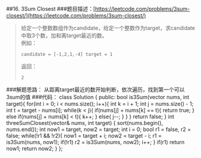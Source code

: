##16. 3Sum Closest
###题目描述：[https://leetcode.com/problems/3sum-closest/](https://leetcode.com/problems/3sum-closest/)
> 给定一个整数数组作为candidate，给定一个整数作为target，求candidate中取3个数，加和离target最近的数。    
> 例如：
> 
>     candidate = [-1,2,1,-4] target = 1
> 返回：
>      
>     2

###解题思路：
从距离target最近的数开始判断，依次遍历，找到第一个可以3sum的值
###代码：
	class Solution {
	public:
	    bool is3Sum(vector<int> nums, int target){
	        for(int i = 0; i < nums.size(); i++){
	            int k = i + 1;
	            int j = nums.size() - 1;
	            int t = target - nums[i];
	            while(k < j){
	                if(nums[j] + nums[k] == t){
	                    return true;
	                }
	                else if(nums[j] + nums[k] < t){
	                    k++;
	                }
	                else{
	                    j--;
	                }
	            }
	        }
	        return false;
	    }
	    int threeSumClosest(vector<int>& nums, int target) {
	        sort(nums.begin(), nums.end());
	        int now1 = target, now2 = target; 
	        int i = 0;
	        bool r1 = false, r2 = false;
	        while(!r1 && !r2){
	            now1 = target + i;
	            now2 = target - i;
	            r1 = is3Sum(nums, now1);
	            if(!r1)
	                r2 = is3Sum(nums, now2);
	            i++;
	        }
	        if(r1)
	            return now1;
	        return now2;
	    }
	};